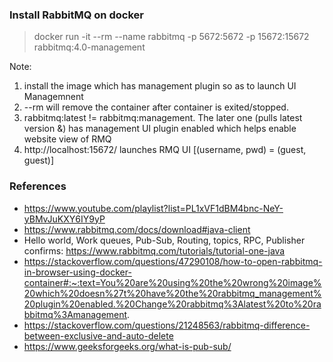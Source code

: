 ### Install RabbitMQ on docker
> docker run -it --rm --name rabbitmq -p 5672:5672 -p 15672:15672 rabbitmq:4.0-management

Note: 
1. install the image which has management plugin so as to launch UI Managemnent
2. --rm will remove the container after container is exited/stopped.
3. rabbitmq:latest != rabbitmq:management. The later one (pulls latest version &) has management UI plugin enabled which helps enable website view of RMQ
4. http://localhost:15672/ launches RMQ UI [(username, pwd) = (guest, guest)]

### References
* https://www.youtube.com/playlist?list=PL1xVF1dBM4bnc-NeY-yBMvJuKXY6IY9yP
* https://www.rabbitmq.com/docs/download#java-client
* Hello world, Work queues, Pub-Sub, Routing, topics, RPC, Publisher confirms: https://www.rabbitmq.com/tutorials/tutorial-one-java
* https://stackoverflow.com/questions/47290108/how-to-open-rabbitmq-in-browser-using-docker-container#:~:text=You%20are%20using%20the%20wrong%20image%20which%20doesn%27t%20have%20the%20rabbitmq_management%20plugin%20enabled.%20Change%20rabbitmq%3Alatest%20to%20rabbitmq%3Amanagement.
* https://stackoverflow.com/questions/21248563/rabbitmq-difference-between-exclusive-and-auto-delete
* https://www.geeksforgeeks.org/what-is-pub-sub/
